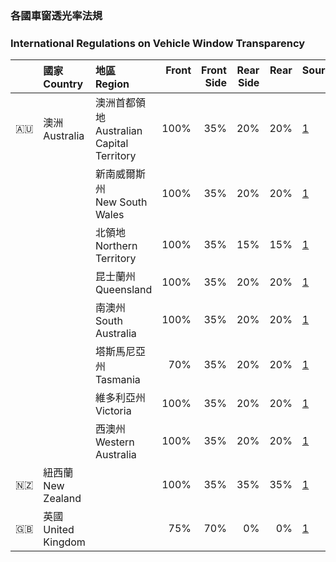 ### 各國車窗透光率法規
### International Regulations on Vehicle Window Transparency

| | 國家<br>Country | 地區<br>Region| Front<br>&nbsp; | Front<br>Side | Rear<br>Side | Rear<br>&nbsp; | Sources<br>&nbsp; |
|:--|:--|:--|-:|--:|--:|--:|:--|
| 🇦🇺 | 澳洲<br>Australia | 澳洲首都領地<br>Australian Capital Territory | 100% | 35% | 20% | 20% | [1](https://australiatintlaws.com/) |
| | | 新南威爾斯州<br>New South Wales | 100% | 35% | 20% | 20% | [1](https://australiatintlaws.com/) |
| | | 北領地<br>Northern Territory | 100% | 35% | 15% | 15% | [1](https://australiatintlaws.com/) |
| | | 昆士蘭州<br>Queensland | 100% | 35% | 20% | 20% | [1](https://australiatintlaws.com/) |
| | | 南澳州<br>South Australia | 100% | 35% | 20% | 20% | [1](https://australiatintlaws.com/) |
| | | 塔斯馬尼亞州<br>Tasmania | 70% | 35% | 20% | 20% | [1](https://australiatintlaws.com/) |
| | | 維多利亞州<br>Victoria | 100% | 35% | 20% | 20% | [1](https://australiatintlaws.com/) |
| | | 西澳州<br>Western Australia | 100% | 35% | 20% | 20% | [1](https://australiatintlaws.com/) |
| 🇳🇿 | 紐西蘭<br>New Zealand | | 100% | 35% | 35% | 35% | [1](https://www.nzta.govt.nz/vehicles/warrants-and-certificates/vehicle-equipment/vehicle-windows-wipers-and-mirrors/)|
| 🇬🇧 | 英國<br>United Kingdom | | 75% | 70% | 0% | 0% | [1](https://www.gov.uk/tinted-vehicle-window-rules) |
